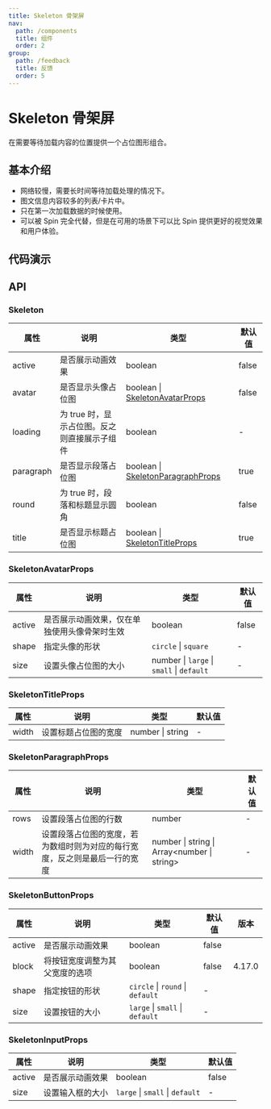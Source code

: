 ```yaml
---
title: Skeleton 骨架屏
nav:
  path: /components
  title: 组件
  order: 2
group:
  path: /feedback
  title: 反馈
  order: 5
---
```


# Skeleton 骨架屏

在需要等待加载内容的位置提供一个占位图形组合。

## 基本介绍

- 网络较慢，需要长时间等待加载处理的情况下。
- 图文信息内容较多的列表/卡片中。
- 只在第一次加载数据的时候使用。
- 可以被 Spin 完全代替，但是在可用的场景下可以比 Spin 提供更好的视觉效果和用户体验。

## 代码演示

<code src="demos/feedback/skeleton/basic.tsx" title="基本" desc="最简单的占位效果。"></code>

<code src="demos/feedback/skeleton/complex.tsx" title="复杂的组合" desc="更复杂的组合。"></code>

<code src="demos/feedback/skeleton/active.tsx" title="动画效果" desc="显示动画效果。"></code>

<code src="demos/feedback/skeleton/element.tsx" title="按钮/头像/输入框/图像" desc="骨架按钮、头像、输入框和图像。"></code>

<code src="demos/feedback/skeleton/children.tsx" title="包含子组件" desc="加载占位图包含子组件。"></code>

<code src="demos/feedback/skeleton/list.tsx" title="列表" desc="在列表组件中使用加载占位符。"></code>

## API

### Skeleton

| 属性      | 说明                                         | 类型                                                         | 默认值 |
| --------- | -------------------------------------------- | ------------------------------------------------------------ | ------ |
| active    | 是否展示动画效果                             | boolean                                                      | false  |
| avatar    | 是否显示头像占位图                           | boolean \| [SkeletonAvatarProps](#SkeletonAvatarProps)       | false  |
| loading   | 为 true 时，显示占位图。反之则直接展示子组件 | boolean                                                      | -      |
| paragraph | 是否显示段落占位图                           | boolean \| [SkeletonParagraphProps](#SkeletonParagraphProps) | true   |
| round     | 为 true 时，段落和标题显示圆角               | boolean                                                      | false  |
| title     | 是否显示标题占位图                           | boolean \| [SkeletonTitleProps](#SkeletonTitleProps)         | true   |

### SkeletonAvatarProps

| 属性   | 说明                                         | 类型                                      | 默认值 |
| ------ | -------------------------------------------- | ----------------------------------------- | ------ |
| active | 是否展示动画效果，仅在单独使用头像骨架时生效 | boolean                                   | false  |
| shape  | 指定头像的形状                               | `circle` \| `square`                      | -      |
| size   | 设置头像占位图的大小                         | number \| `large` \| `small` \| `default` | -      |

### SkeletonTitleProps

| 属性  | 说明                 | 类型             | 默认值 |
| ----- | -------------------- | ---------------- | ------ |
| width | 设置标题占位图的宽度 | number \| string | -      |

### SkeletonParagraphProps

| 属性  | 说明                                                                       | 类型                                           | 默认值 |
| ----- | -------------------------------------------------------------------------- | ---------------------------------------------- | ------ |
| rows  | 设置段落占位图的行数                                                       | number                                         | -      |
| width | 设置段落占位图的宽度，若为数组时则为对应的每行宽度，反之则是最后一行的宽度 | number \| string \| Array&lt;number \| string> | -      |

### SkeletonButtonProps

| 属性   | 说明                           | 类型                             | 默认值 | 版本   |
| ------ | ------------------------------ | -------------------------------- | ------ | ------ |
| active | 是否展示动画效果               | boolean                          | false  |        |
| block  | 将按钮宽度调整为其父宽度的选项 | boolean                          | false  | 4.17.0 |
| shape  | 指定按钮的形状                 | `circle` \| `round` \| `default` | -      |        |
| size   | 设置按钮的大小                 | `large` \| `small` \| `default`  | -      |        |

### SkeletonInputProps

| 属性   | 说明             | 类型                            | 默认值 |
| ------ | ---------------- | ------------------------------- | ------ |
| active | 是否展示动画效果 | boolean                         | false  |
| size   | 设置输入框的大小 | `large` \| `small` \| `default` | -      |
